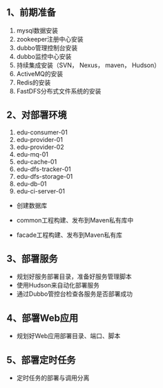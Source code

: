 ## 1、前期准备
1. mysql数据安装
2. zookeeper注册中心安装
3. dubbo管理控制台安装
4. dubbo监控中心安装
5. 持续集成安装（SVN， Nexus， maven， Hudson）
6. ActiveMQ的安装
7. Redis的安装
8. FastDFS分布式文件系统的安装

## 2、对部署环境
1. edu-consumer-01
2. edu-provider-01
3. edu-provider-02
4. edu-mq-01
5. edu-cache-01
6. edu-dfs-tracker-01
7. edu-dfs-storage-01
8. edu-db-01
9. edu-ci-server-01

- 创建数据库

- common工程构建、发布到Maven私有库中
- facade工程构建、发布到Maven私有库
## 3、部署服务
- 规划好服务部署目录，准备好服务管理脚本
- 使用Hudson来自动化部署服务
- 通过Dubbo管控台检查各服务是否部署成功

## 4、部署Web应用
- 规划好Web应用部署目录、端口、脚本

## 5、部署定时任务
- 定时任务的部署与调用分离